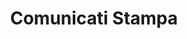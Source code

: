 ---
title: Comunicati Stampa
sitemap: false
redirect_to: https://www.pagopa.it/it/media/comunicati-stampa
redirect_from:
  - /it/pagopa-spa/comunicati-stampa/2020-07-22-comunicato
  - /it/pagopa-spa/comunicati-stampa/2020-11-05-comunicato
  - /it/pagopa-spa/comunicati-stampa/2020-12-07-comunicato
  - /it/pagopa-spa/comunicati-stampa/2020-12-11-comunicato
  - /it/pagopa-spa/comunicati-stampa/2020-12-16-comunicato
  - /it/pagopa-spa/comunicati-stampa/2020-12-22-comunicato
  - /it/pagopa-spa/comunicati-stampa/2020-12-29-comunicato
  - /it/pagopa-spa/comunicati-stampa/2021-01-21-comunicato
  - /it/pagopa-spa/comunicati-stampa/2021-01-26-comunicato
  - /it/pagopa-spa/comunicati-stampa/2021-02-26-comunicato
  - /it/pagopa-spa/comunicati-stampa/2021-03-19-comunicato
  - /it/pagopa-spa/comunicati-stampa/2021-05-19-comunicato
  - /it/pagopa-spa/comunicati-stampa/2021-06-10-comunicato
  - /it/pagopa-spa/comunicati-stampa/2021-06-16-comunicato
---